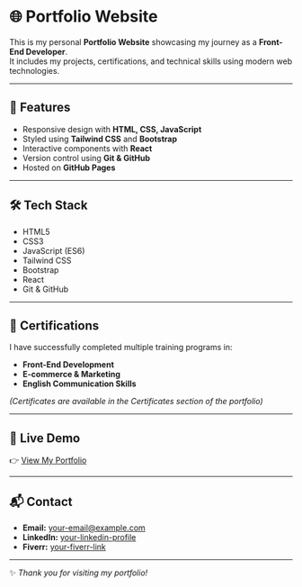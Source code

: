 # 🌐 Portfolio Website

This is my personal **Portfolio Website** showcasing my journey as a **Front-End Developer**.  
It includes my projects, certifications, and technical skills using modern web technologies.

---

## 🚀 Features
- Responsive design with **HTML, CSS, JavaScript**
- Styled using **Tailwind CSS** and **Bootstrap**
- Interactive components with **React**
- Version control using **Git & GitHub**
- Hosted on **GitHub Pages**

---

## 🛠️ Tech Stack
- HTML5  
- CSS3  
- JavaScript (ES6)  
- Tailwind CSS  
- Bootstrap  
- React
- Git & GitHub  

---

## 📜 Certifications
I have successfully completed multiple training programs in:
- **Front-End Development**  
- **E-commerce & Marketing**  
- **English Communication Skills**  

*(Certificates are available in the Certificates section of the portfolio)*

---

## 🔗 Live Demo
👉 [View My Portfolio](http://127.0.0.1:5500/index.html/)  

---

## 📬 Contact
- **Email:** your-email@example.com  
- **LinkedIn:** [your-linkedin-profile](#)  
- **Fiverr:** [your-fiverr-link](#)  

---
✨ *Thank you for visiting my portfolio!*
